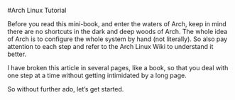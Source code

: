 #Arch Linux Tutorial

Before you read this mini-book, and enter the waters of Arch, keep in mind
there are no shortcuts in the dark and deep woods of Arch. The whole idea of Arch is to configure
the whole system by hand (not literally). So also pay attention to each step and refer
to the Arch Linux Wiki to understand it better.

I have broken this article in several pages, like a book, so that you deal with one step at a time without getting intimidated by a long page.

So without further ado, let’s get started.
